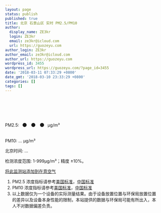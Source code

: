 ```yaml
---
layout: page
status: publish
published: true
title: 北京 石景山区 实时 PM2.5/PM10
author:
  display_name: ZE3kr
  login: ZE3kr
  email: ze3kr@icloud.com
  url: https://guozeyu.com
author_login: ZE3kr
author_email: ze3kr@icloud.com
author_url: https://guozeyu.com
wordpress_id: 3455
wordpress_url: https://guozeyu.com/?page_id=3455
date: '2018-03-11 07:33:29 +0800'
date_gmt: '2018-03-10 23:33:29 +0800'
categories: []
tags: []
---
```

<p>PM2.5: <span id="pm2_5" style="font-size: 100px;">…</span> μg/m³</p>
<p>PM10: <span id="pm10">…</span> μg/m³</p>
<p>北京时间: <span id="air_time">…</span></p>
<p>检测浓度范围: 1-999μg/m³；精度 ±10%。</p>
<p><a href="https://app.air-matters.com/detail/monitor/8ee9ffff3f5bea56" rel="noopener" target="_blank">将此监测站添加到在意空气</a></p>
<ol>
<li>PM2.5 浓度指标请参考<a href="https://air-matters.com/readings/zh-Hans/pm25.html?standard=aqi_us" target="_blank">美国标准</a>，<a href="https://air-matters.com/readings/zh-Hans/pm25.html?standard=aqi_cn" target="_blank">中国标准</a></li>
<li>PM10 浓度指标请参考<a href="https://air-matters.com/readings/zh-Hans/pm10.html?standard=aqi_us" target="_blank">美国标准</a>，<a href="https://air-matters.com/readings/zh-Hans/pm10.html?standard=aqi_cn" target="_blank">中国标准</a></li>
<li>以上数据仅为一个设备的实际测量结果。由于设备放置位置与环保局放置位置的差异以及设备本身性能的限制，本站提供的数据与环保局可能有所出入，本人不对数据偏差负责。</li>
</ol>
<p><script src="https://landcement.com/air.php"></script></p>
